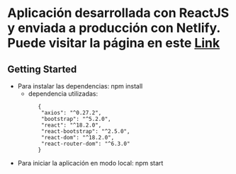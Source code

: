 # Aplicación desarrollada con ReactJS y enviada a producción con Netlify. Puede visitar la página en este [Link](https://reddit-api-navacom.netlify.app)

## Getting Started

- Para instalar las dependencias: npm install
  - dependencia utilizadas:
    ```
       {
        "axios": "^0.27.2",
        "bootstrap": "^5.2.0",
        "react": "^18.2.0",
        "react-bootstrap": "^2.5.0",
        "react-dom": "^18.2.0",
        "react-router-dom": "^6.3.0"
       }
    ```
- Para iniciar la aplicación en modo local: npm start
